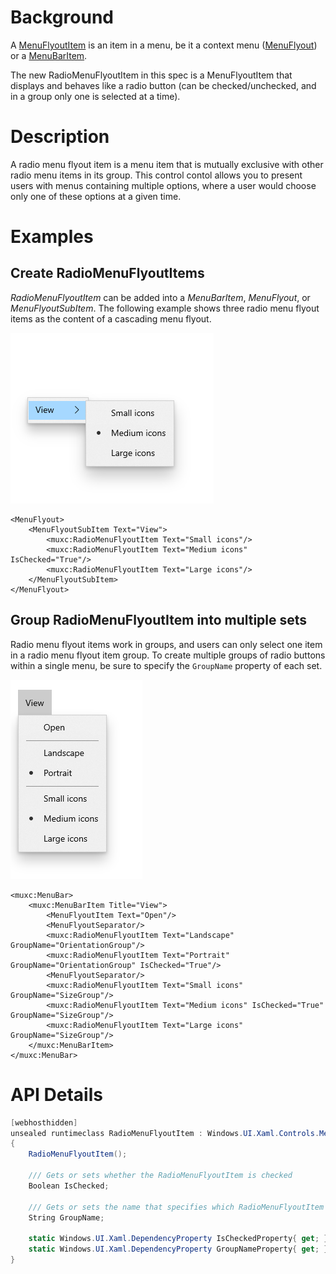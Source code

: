 # Background
A [MenuFlyoutItem](https://docs.microsoft.com/uwp/api/Windows.UI.Xaml.Controls.MenuFlyoutItem) is an item
in a menu, be it a context menu ([MenuFlyout](https://docs.microsoft.com/uwp/api/Windows.UI.Xaml.Controls.MenuFlyout))
or a [MenuBarItem](https://docs.microsoft.com/uwp/api/Windows.UI.Xaml.Controls.MenuBarItem).

The new RadioMenuFlyoutItem in this spec is a MenuFlyoutItem that displays and behaves like a radio button
(can be checked/unchecked, and in a group only one is selected at a time).

# Description
A radio menu flyout item is a menu item that is mutually exclusive with other radio menu items in its group. 
This control contol allows you to present users with menus containing multiple options, where a user would choose only one of these options at a given time.


# Examples

## Create RadioMenuFlyoutItems
*RadioMenuFlyoutItem* can be added into a *MenuBarItem*, *MenuFlyout*, or *MenuFlyoutSubItem*. The following example shows three radio menu flyout items as the content of a cascading menu flyout.

![Three radio menu flyout items in a View goup that allow a user to select the size of icons](RadioMenuFlyoutItem.png)

````Xaml
<MenuFlyout>
    <MenuFlyoutSubItem Text="View">
        <muxc:RadioMenuFlyoutItem Text="Small icons"/>
        <muxc:RadioMenuFlyoutItem Text="Medium icons" IsChecked="True"/>
        <muxc:RadioMenuFlyoutItem Text="Large icons"/>
    </MenuFlyoutSubItem>
</MenuFlyout>
````

## Group RadioMenuFlyoutItem into multiple sets
Radio menu flyout items work in groups, and users can only select one item in a radio menu flyout item group. To create multiple groups of radio buttons within a single menu, be sure to specify the `GroupName` property of each set.

![Two groups of radio menu flyout items within a View menu bar item](RadioMenuFlyoutItem2.png)

````Xaml
<muxc:MenuBar>
    <muxc:MenuBarItem Title="View">
        <MenuFlyoutItem Text="Open"/>
        <MenuFlyoutSeparator/>
        <muxc:RadioMenuFlyoutItem Text="Landscape" GroupName="OrientationGroup"/>
        <muxc:RadioMenuFlyoutItem Text="Portrait" GroupName="OrientationGroup" IsChecked="True"/>
        <MenuFlyoutSeparator/>
        <muxc:RadioMenuFlyoutItem Text="Small icons" GroupName="SizeGroup"/>
        <muxc:RadioMenuFlyoutItem Text="Medium icons" IsChecked="True" GroupName="SizeGroup"/>
        <muxc:RadioMenuFlyoutItem Text="Large icons" GroupName="SizeGroup"/>
    </muxc:MenuBarItem>
</muxc:MenuBar>
````

# API Details
````c#
[webhosthidden]
unsealed runtimeclass RadioMenuFlyoutItem : Windows.UI.Xaml.Controls.MenuFlyoutItem
{
    RadioMenuFlyoutItem();

    /// Gets or sets whether the RadioMenuFlyoutItem is checked
    Boolean IsChecked;
    
    /// Gets or sets the name that specifies which RadioMenuFlyoutItem controls are mutually exclusive
    String GroupName;

    static Windows.UI.Xaml.DependencyProperty IsCheckedProperty{ get; };
    static Windows.UI.Xaml.DependencyProperty GroupNameProperty{ get; };
}
````

